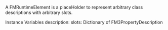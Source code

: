 A FMRuntimeElement is a placeHolder to represent arbitrary class descriptions 
with arbitrary slots.

Instance Variables
	description:		<FM3Element>
	slots:		Dictionary of FM3PropertyDescription 
